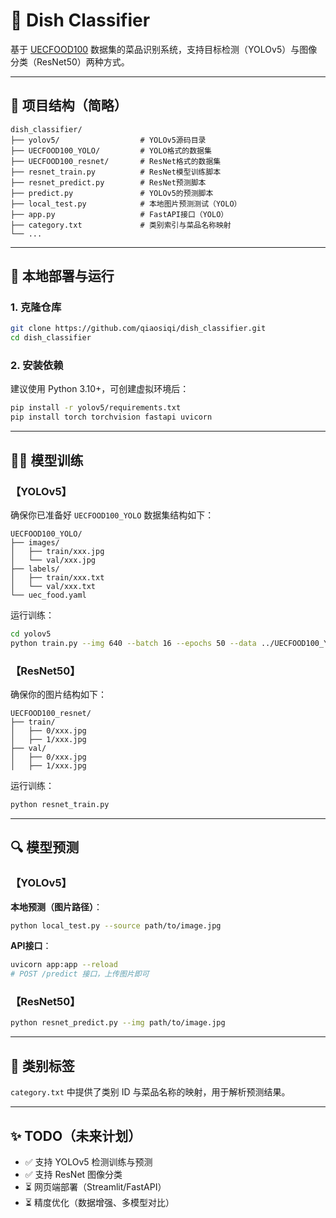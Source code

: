 
# 🍱 Dish Classifier

基于 [UECFOOD100](https://www.kaggle.com/datasets/lsind18/uecfood100) 数据集的菜品识别系统，支持目标检测（YOLOv5）与图像分类（ResNet50）两种方式。

---

## 📁 项目结构（简略）

```
dish_classifier/
├── yolov5/                  # YOLOv5源码目录
├── UECFOOD100_YOLO/         # YOLO格式的数据集
├── UECFOOD100_resnet/       # ResNet格式的数据集
├── resnet_train.py          # ResNet模型训练脚本
├── resnet_predict.py        # ResNet预测脚本
├── predict.py               # YOLOv5的预测脚本
├── local_test.py            # 本地图片预测测试（YOLO）
├── app.py                   # FastAPI接口（YOLO）
├── category.txt             # 类别索引与菜品名称映射
└── ...
```

---

## 🚀 本地部署与运行

### 1. 克隆仓库

```bash
git clone https://github.com/qiaosiqi/dish_classifier.git
cd dish_classifier
```

### 2. 安装依赖

建议使用 Python 3.10+，可创建虚拟环境后：

```bash
pip install -r yolov5/requirements.txt
pip install torch torchvision fastapi uvicorn
```

---

## 🏋️‍♀️ 模型训练

### 【YOLOv5】

确保你已准备好 `UECFOOD100_YOLO` 数据集结构如下：

```
UECFOOD100_YOLO/
├── images/
│   ├── train/xxx.jpg
│   └── val/xxx.jpg
├── labels/
│   ├── train/xxx.txt
│   └── val/xxx.txt
└── uec_food.yaml
```

运行训练：

```bash
cd yolov5
python train.py --img 640 --batch 16 --epochs 50 --data ../UECFOOD100_YOLO/uec_food.yaml --weights yolov5s.pt --name lowmem_run
```

### 【ResNet50】

确保你的图片结构如下：

```
UECFOOD100_resnet/
├── train/
│   ├── 0/xxx.jpg
│   ├── 1/xxx.jpg
├── val/
│   ├── 0/xxx.jpg
│   ├── 1/xxx.jpg
```

运行训练：

```bash
python resnet_train.py
```

---

## 🔍 模型预测

### 【YOLOv5】

**本地预测（图片路径）**：

```bash
python local_test.py --source path/to/image.jpg
```

**API接口**：

```bash
uvicorn app:app --reload
# POST /predict 接口，上传图片即可
```

### 【ResNet50】

```bash
python resnet_predict.py --img path/to/image.jpg
```

---

## 📄 类别标签

`category.txt` 中提供了类别 ID 与菜品名称的映射，用于解析预测结果。

---

## ✨ TODO（未来计划）

- ✅ 支持 YOLOv5 检测训练与预测
- ✅ 支持 ResNet 图像分类
- ⏳ 网页端部署（Streamlit/FastAPI）
- ⏳ 精度优化（数据增强、多模型对比）

